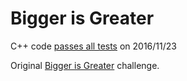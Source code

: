 Bigger is Greater
=================

C++ code [passes all tests](https://www.hackerrank.com/challenges/bigger-is-greater) on 2016/11/23

Original [Bigger is Greater](https://www.hackerrank.com/challenges/bigger-is-greater) challenge.

